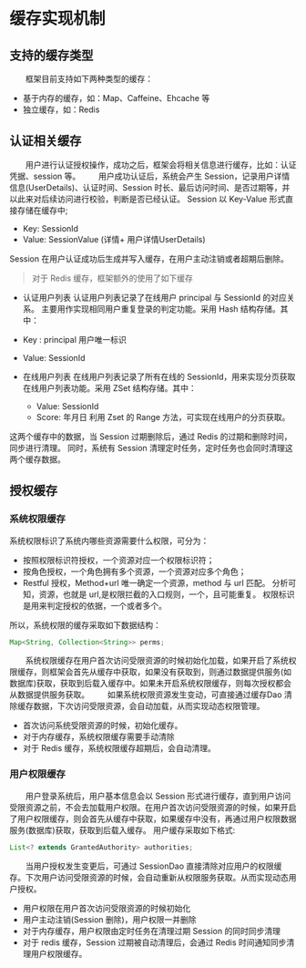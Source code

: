 # 缓存实现机制

## 支持的缓存类型

&emsp;&emsp;框架目前支持如下两种类型的缓存：

* 基于内存的缓存，如：Map、Caffeine、Ehcache 等
* 独立缓存，如：Redis


## 认证相关缓存

 &emsp;&emsp;用户进行认证授权操作，成功之后，框架会将相关信息进行缓存，比如：认证凭据、session 等。
&emsp;&emsp;用户成功认证后，系统会产生 Session，记录用户详情信息(UserDetails)、认证时间、Session 时长、最后访问时间、是否过期等，并以此来对后续访问进行校验，判断是否已经认证。
Session 以 Key-Value 形式直接存储在缓存中;
- Key: SessionId
- Value: SessionValue (详情+ 用户详情UserDetails)

Session 在用户认证成功后生成并写入缓存，在用户主动注销或者超期后删除。

> 对于 Redis 缓存，框架额外的使用了如下缓存


- 认证用户列表
认证用户列表记录了在线用户 principal 与  SessionId 的对应关系。 主要用作实现相同用户重复登录的判定功能。采用 Hash 结构存储。其中：
 - Key : principal 用户唯一标识
 - Value: SessionId


- 在线用户列表
在线用户列表记录了所有在线的 SessionId，用来实现分页获取在线用户列表功能。采用 ZSet 结构存储。其中：
	- Value: SessionId
	- Score: 年月日
利用 Zset 的 Range 方法，可实现在线用户的分页获取。

这两个缓存中的数据，当 Session 过期删除后，通过 Redis 的过期和删除时间，同步进行清理。
同时，系统有 Session 清理定时任务，定时任务也会同时清理这两个缓存数据。



## 授权缓存


### 系统权限缓存
系统权限标识了系统内哪些资源需要什么权限，可分为：
- 按照权限标识符授权，一个资源对应一个权限标识符；
- 按角色授权，一个角色拥有多个资源，一个资源对应多个角色；
- Restful 授权，Method+url 唯一确定一个资源，method 与 url 匹配。
分析可知，资源，也就是 url,是权限拦截的入口规则，一个，且可能重复。
权限标识是用来判定授权的依据，一个或者多个。

所以，系统权限的缓存采取如下数据结构：

```java
Map<String, Collection<String>> perms;
```

&emsp;&emsp;系统权限缓存在用户首次访问受限资源的时候初始化加载，如果开启了系统权限缓存，则框架会首先从缓存中获取，如果没有获取到，则通过数据提供服务(如数据库)获取，获取到后载入缓存中。如果未开启系统权限缓存，则每次授权都会从数据提供服务获取。
&emsp;&emsp;如果系统权限资源发生变动，可直接通过缓存Dao 清除缓存数据，下次访问受限资源，会自动加载，从而实现动态权限管理。

- 首次访问系统受限资源的时候，初始化缓存。
- 对于内存缓存，系统权限缓存需要手动清除
- 对于 Redis 缓存，系统权限缓存超期后，会自动清理。

### 用户权限缓存

&emsp;&emsp;用户登录系统后，用户基本信息会以 Session 形式进行缓存，直到用户访问受限资源之前，不会去加载用户权限。在用户首次访问受限资源的时候，如果开启了用户权限缓存，则会首先从缓存中获取，如果缓存中没有，再通过用户权限数据服务(数据库)获取，获取到后载入缓存。
用户缓存采取如下格式:

```java
List<? extends GrantedAuthority> authorities;
```

&emsp;&emsp;当用户授权发生变更后，可通过 SessionDao 直接清除对应用户的权限缓存。下次用户访问受限资源的时候，会自动重新从权限服务获取。从而实现动态用户授权。
- 用户权限在用户首次访问受限资源的时候初始化
- 用户主动注销(Session 删除)，用户权限一并删除
- 对于内存缓存，用户权限由定时任务在清理过期 Session 的同时同步清理
- 对于 redis 缓存，Session 过期被自动清理后，会通过 Redis 时间通知同步清理用户权限缓存。
